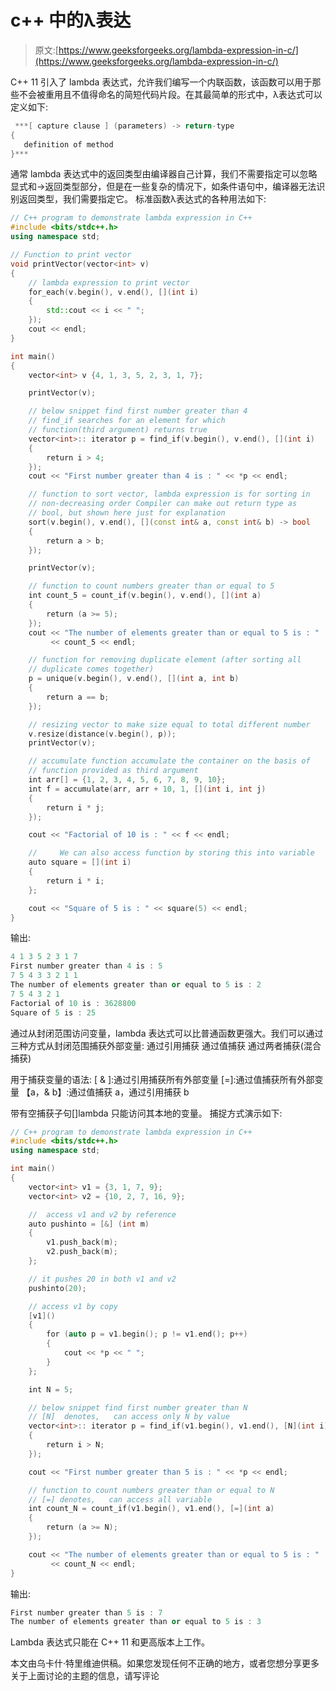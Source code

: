 # c++ 中的λ表达

> 原文:[https://www.geeksforgeeks.org/lambda-expression-in-c/](https://www.geeksforgeeks.org/lambda-expression-in-c/)

C++ 11 引入了 lambda 表达式，允许我们编写一个内联函数，该函数可以用于那些不会被重用且不值得命名的简短代码片段。在其最简单的形式中，λ表达式可以定义如下:

```cpp
 ***[ capture clause ] (parameters) -> return-type  
{   
   definition of method   
}*** 
```

通常 lambda 表达式中的返回类型由编译器自己计算，我们不需要指定可以忽略显式和->返回类型部分，但是在一些复杂的情况下，如条件语句中，编译器无法识别返回类型，我们需要指定它。
标准函数λ表达式的各种用法如下:

```cpp
// C++ program to demonstrate lambda expression in C++
#include <bits/stdc++.h>
using namespace std;

// Function to print vector
void printVector(vector<int> v)
{
    // lambda expression to print vector
    for_each(v.begin(), v.end(), [](int i)
    {
        std::cout << i << " ";
    });
    cout << endl;
}

int main()
{
    vector<int> v {4, 1, 3, 5, 2, 3, 1, 7};

    printVector(v);

    // below snippet find first number greater than 4
    // find_if searches for an element for which
    // function(third argument) returns true
    vector<int>:: iterator p = find_if(v.begin(), v.end(), [](int i)
    {
        return i > 4;
    });
    cout << "First number greater than 4 is : " << *p << endl;

    // function to sort vector, lambda expression is for sorting in
    // non-decreasing order Compiler can make out return type as
    // bool, but shown here just for explanation
    sort(v.begin(), v.end(), [](const int& a, const int& b) -> bool
    {
        return a > b;
    });

    printVector(v);

    // function to count numbers greater than or equal to 5
    int count_5 = count_if(v.begin(), v.end(), [](int a)
    {
        return (a >= 5);
    });
    cout << "The number of elements greater than or equal to 5 is : "
         << count_5 << endl;

    // function for removing duplicate element (after sorting all
    // duplicate comes together)
    p = unique(v.begin(), v.end(), [](int a, int b)
    {
        return a == b;
    });

    // resizing vector to make size equal to total different number
    v.resize(distance(v.begin(), p));
    printVector(v);

    // accumulate function accumulate the container on the basis of
    // function provided as third argument
    int arr[] = {1, 2, 3, 4, 5, 6, 7, 8, 9, 10};
    int f = accumulate(arr, arr + 10, 1, [](int i, int j)
    {
        return i * j;
    });

    cout << "Factorial of 10 is : " << f << endl;

    //     We can also access function by storing this into variable
    auto square = [](int i)
    {
        return i * i;
    };

    cout << "Square of 5 is : " << square(5) << endl;
}
```

输出:

```cpp
4 1 3 5 2 3 1 7 
First number greater than 4 is : 5
7 5 4 3 3 2 1 1 
The number of elements greater than or equal to 5 is : 2
7 5 4 3 2 1 
Factorial of 10 is : 3628800
Square of 5 is : 25
```

通过从封闭范围访问变量，lambda 表达式可以比普通函数更强大。我们可以通过三种方式从封闭范围捕获外部变量:
通过引用捕获
通过值捕获
通过两者捕获(混合捕获)

用于捕获变量的语法:
[ & ]:通过引用捕获所有外部变量
[=]:通过值捕获所有外部变量
【a，& b】:通过值捕获 a，通过引用捕获 b

带有空捕获子句[]lambda 只能访问其本地的变量。
捕捉方式演示如下:

```cpp
// C++ program to demonstrate lambda expression in C++
#include <bits/stdc++.h>
using namespace std;

int main()
{
    vector<int> v1 = {3, 1, 7, 9};
    vector<int> v2 = {10, 2, 7, 16, 9};

    //  access v1 and v2 by reference
    auto pushinto = [&] (int m)
    {
        v1.push_back(m);
        v2.push_back(m);
    };

    // it pushes 20 in both v1 and v2
    pushinto(20);

    // access v1 by copy
    [v1]()
    {
        for (auto p = v1.begin(); p != v1.end(); p++)
        {
            cout << *p << " ";
        }
    };

    int N = 5;

    // below snippet find first number greater than N
    // [N]  denotes,   can access only N by value
    vector<int>:: iterator p = find_if(v1.begin(), v1.end(), [N](int i)
    {
        return i > N;
    });

    cout << "First number greater than 5 is : " << *p << endl;

    // function to count numbers greater than or equal to N
    // [=] denotes,   can access all variable
    int count_N = count_if(v1.begin(), v1.end(), [=](int a)
    {
        return (a >= N);
    });

    cout << "The number of elements greater than or equal to 5 is : "
         << count_N << endl;
}
```

输出:

```cpp
First number greater than 5 is : 7
The number of elements greater than or equal to 5 is : 3
```

Lambda 表达式只能在 C++ 11 和更高版本上工作。

本文由乌卡什·特里维迪供稿。如果您发现任何不正确的地方，或者您想分享更多关于上面讨论的主题的信息，请写评论